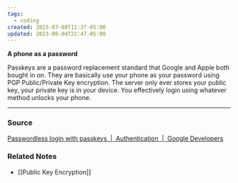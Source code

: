 ```yaml
---
tags:
  - coding
created: 2023-07-08T11:37-05:00
updated: 2023-08-04T22:47-05:00
---
```

**A phone as a password**

Passkeys are a password replacement standard that Google and Apple both bought in on. They are basically use your phone as your password using PGP Public/Private Key encryption. The server only ever stores your public key, your private key is in your device. You effectively login using whatever method unlocks your phone. 

---
### Source

[Passwordless login with passkeys  |  Authentication  |  Google Developers](https://developers.google.com/identity/passkeys)

### Related Notes
- [[Public Key Encryption]]